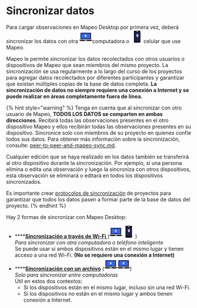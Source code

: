 # Sincronizar datos

Para cargar observaciones en Mapeo Desktop por primera vez, deberá sincronizar los datos con otra ![](../../../../.gitbook/assets/laptop-Md-icon.png)computadora o ![](../../../../.gitbook/assets/phone-Mm-icon.png)celular que use Mapeo.&#x20;

Mapeo le permite sincronizar los datos recolectados con otros usuarios o dispositivos de Mapeo que sean miembros del mismo proyecto. La sincronización se usa regularmente a lo largo del curso de los proyectos para agregar datos recolectados por diferentes participantes y garantizar que existan múltiples copias de la base de datos completa. **La sincronización de datos no siempre requiere una conexión a Internet y se puede realizar en áreas completamente fuera de línea.**

{% hint style="warning" %}
Tenga en cuenta que al sincronizar con otro usuario de Mapeo, **TODOS LOS DATOS se comparten en ambas direcciones**. Recibirá todas las observaciones presentes en el otro dispositivo Mapeo y ellos recibirán todas las observaciones presentes en su dispositivo. Sincronice solo con miembros de su proyecto en quienes confíe todos sus datos. Para obtener más información sobre la sincronización, consulte: [peer-to-peer-and-mapeo-sync.md](../../../../vision-general/about-mapeo/peer-to-peer-and-mapeo-sync.md "mention").



Cualquier edición que se haya realizado en los datos también se transferirá al otro dispositivo durante la sincronización. Por ejemplo, si una persona elimina o edita una observación y luego la sincroniza con otros dispositivos, esta observación se eliminará o editará en todos los dispositivos sincronizados.



Es importante crear [protocolos de sincronización](https://app.gitbook.com/o/-M-REAqni3AWTbFjPye3/s/wQtYf2Of1RvO9LwnloQQ/\~/changes/c4KsPfvOJGc2uXvpfaVM/guia-de-referencia-completa/essentials-for-a-successful-mapeo-project/creating-user-protocols) de proyectos para garantizar que todos los datos pasen a formar parte de la base de datos del proyecto.
{% endhint %}

Hay 2 formas de sincronizar con Mapeo Desktop:&#x20;

* ****[**Sincronización a través de Wi-Fi** ](sincronizar-a-traves-de-wi-fi.md) (<img src="../../../../.gitbook/assets/laptop-Md-icon.png" alt="" data-size="line"><img src="../../../../.gitbook/assets/phone-Mm-icon.png" alt="" data-size="line">)\
  _Para sincronizar con otra computadora o teléfono inteligente_ \
  Se puede usar si ambos dispositivos están en el mismo lugar y tienen acceso a una red Wi-Fi. **(No se requiere una conexión a Internet)**
* ****[**Sincronización con un archivo**](sincronizar-con-un-archivo.md) (<img src="../../../../.gitbook/assets/laptop-Md-icon.png" alt="" data-size="line"><img src="../../../../.gitbook/assets/laptop-Md-icon.png" alt="" data-size="line">)\
  _Solo para sincronizar entre computadoras_ \
  Útil en estos dos contextos:&#x20;
  * Si los dispositivos están en el mismo lugar, incluso sin una red Wi-Fi.&#x20;
  * Si los dispositivos no están en el mismo lugar y ambos tienen conexión a Internet.

